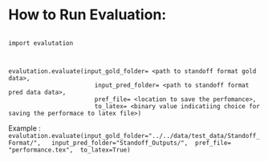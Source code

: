 How to Run Evaluation:
======


```

import evalutation



evalutation.evaluate(input_gold_folder= <path to standoff format gold data>,  
						input_pred_folder= <path to standoff format pred data data>, 
						pref_file= <location to save the perfomance>,
						to_latex= <binary value indicatiing choice for saving the performace to latex file>)

```

Example : `evalutation.evaluate(input_gold_folder="../../data/test_data/Standoff_Format/",  
								input_pred_folder="Standoff_Outputs/", 
								pref_file= "performance.tex", 
								to_latex=True)`


